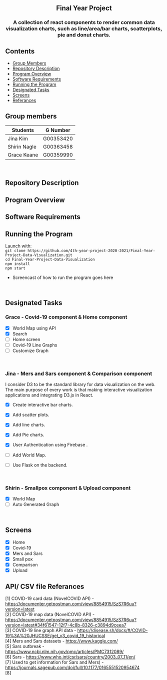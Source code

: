 <h2 align="center">
    Final Year Project
</h3>

<h3 align="center">
    A collection of react components to render common data visualization charts, such as line/area/bar charts, scatterplots, pie and donut charts.
</h4>

## Contents
- [Group Members](#group-members)
- [Repository Description](#repository-description)
- [Program Overview](#program-overview)
- [Software Requirements](#software-requirements)
- [Running the Program](#running-the-program)
- [Designated Tasks](#designated-tasks)
- [Screens](#screens)
- [Referances](#referances)

## Group members
|    Students   | G Number  |
| ------------- |:-:|
|    Jina Kim   | G00353420 | 
|  Shirin Nagle | G00363458 | 
|  Grace Keane  | G00359990 | 

<br>

## Repository Description 

## Program Overview

## Software Requirements

## Running the Program
Launch with:
<br>
`git clone https://github.com/4th-year-project-2020-2021/Final-Year-Project-Data-Visualization.git`
<br>
`cd Final-Year-Project-Data-Visualization`
<br>
`npm install`
<br>
`npm start`

- Screencast of how to run the program goes here

<br>

## Designated Tasks
### Grace - Covid-19 component & Home component

- [x] World Map using API
- [x] Search 
- [ ] Home screen
- [ ] Covid-19 Line Graphs
- [ ] Customize Graph

<br>

### Jina - Mers and Sars component & Comparison component

I consider D3 to be the standard library for data visualization on the web.
The main purpose of every work is that making interactive visualization applications and integrating D3.js in React.

- [x] Create interactive bar charts.
- [x] Add scatter plots.
- [x] Add line charts.
- [x] Add Pie charts.
- [x] User Authentication using Firebase .
- [ ] Add World Map.
- [ ] Use Flask on the backend.


<br>

### Shirin - Smallpox component & Upload component

- [x] World Map 
- [ ] Auto Generated Graph

<br>

## Screens

- [x] Home
- [x] Covid-19
- [x] Mers and Sars
- [x] Small pox
- [x] Comparison
- [x] Upload

## API/ CSV file Referances
[1] COVID-19 card data (NovelCOVID API) - https://documenter.getpostman.com/view/8854915/SzS7R6uu?version=latest <br>
[2] COVID-19 map data (NovelCOVID API) - https://documenter.getpostman.com/view/8854915/SzS7R6uu?version=latest#34f61547-12f7-4c8b-8326-c3894d9ceea7 <br>
[3] COVID-19 line graph API data - https://disease.sh/docs/#/COVID-19%3A%20JHUCSSE/get_v3_covid_19_historical<br>
[4] Mers and Sars datasets - https://www.kaggle.com/ <br>
[5] Sars outbreak - https://www.ncbi.nlm.nih.gov/pmc/articles/PMC7312089/<br>
[6] Sars - https://www.who.int/csr/sars/country/2003_07_11/en/<br>
[7] Used to get information for Sars and Mers) - https://journals.sagepub.com/doi/full/10.1177/0165551520954674<br>
[8] <br>

